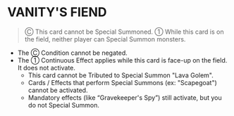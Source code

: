 # VANITY'S FIEND

> Ⓒ This card cannot be Special Summoned. ① While this card is on the field, neither player can Special Summon monsters.

*   The Ⓒ Condition cannot be negated.
*   The ① Continuous Effect applies while this card is face-up on the field. It does not activate.
    *   This card cannot be Tributed to Special Summon "Lava Golem".
    *   Cards / Effects that perform Special Summons (ex: "Scapegoat") cannot be activated.
    *   Mandatory effects (like “Gravekeeper's Spy”) still activate, but you do not Special Summon.
